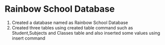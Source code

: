 # Rainbow School Database
1. Created a database named as Rainbow School Database<br>
2. Created three tables using created table command such as Student,Subjects and Classes table and also inserted some values using insert command
